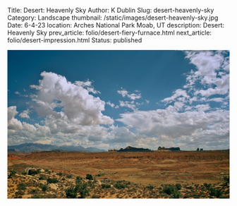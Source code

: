 Title: Desert: Heavenly Sky
Author: K Dublin
Slug: desert-heavenly-sky
Category: Landscape
thumbnail: /static/images/desert-heavenly-sky.jpg
Date: 6-4-23
location: Arches National Park Moab, UT
description: Desert: Heavenly Sky
prev_article: folio/desert-fiery-furnace.html
next_article: folio/desert-impression.html
Status: published

<img src="../static/images/desert-heavenly-sky.jpg" alt="Desert: Heavenly Sky" width=1000px />

